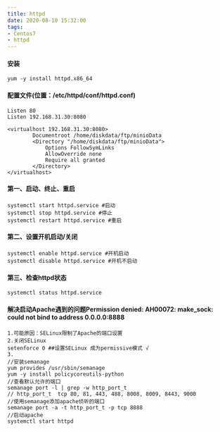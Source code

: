 ```yaml
---
title: httpd
date: 2020-08-10 15:32:00
tags:
- Centos7
- httpd
---
```




#### 安装

```
yum -y install httpd.x86_64
```





#### 配置文件(位置：/etc/httpd/conf/httpd.conf)

```
Listen 80
Listen 192.168.31.30:8080

<virtualhost 192.168.31.30:8080>
        Documentroot /home/diskdata/ftp/minioData
        <Directory "/home/diskdata/ftp/minioData">
            Options FollowSymLinks
            AllowOverride none
            Require all granted
        </Directory>
</virtualhost>
```



#### 第一、启动、终止、重启

```
systemctl start httpd.service #启动
systemctl stop httpd.service #停止
systemctl restart httpd.service #重启
```



#### 第二、设置开机启动/关闭

```
systemctl enable httpd.service #开机启动
systemctl disable httpd.service #开机不启动
```



#### 第三、检查httpd状态

```
systemctl status httpd.service
```





#### 解决启动Apache遇到的问题Permission denied: AH00072: make_sock: could not bind to address 0.0.0.0:8888

[SELunix]: SELinux.md

```
1.可能原因：SELinux限制了Apache的端口设置
2.关闭SELinux
setenforce 0 ##设置SELinux 成为permissive模式 √
3.
//安装semanage
yum provides /usr/sbin/semanage
yum -y install policycoreutils-python
//查看默认允许的端口
semanage port -l | grep -w http_port_t
// http_port_t  tcp 80, 81, 443, 488, 8008, 8009, 8443, 9000
//使用semanage添加apache侦听的端口
semanage port -a -t http_port_t -p tcp 8888
//启动apache
systemctl start httpd
```

